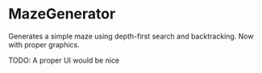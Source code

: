 # MazeGenerator
Generates a simple maze using depth-first search and backtracking. Now with proper graphics.

TODO:
A proper UI would be nice
